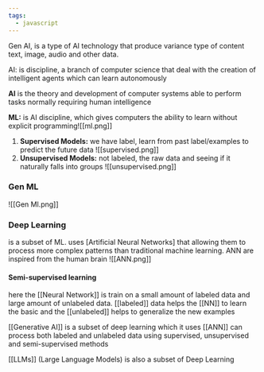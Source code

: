 ```yaml
---
tags:
  - javascript
---
```

Gen AI, is a type of AI technology that produce variance type of content text, image, audio and other data.

AI: is discipline, a branch of computer science that deal with the creation of intelligent agents which can learn autonomously

**AI** is the theory and development of computer systems able to perform tasks normally requiring human intelligence

**ML:** is AI discipline, which gives computers the ability to learn without explicit programming![[ml.png]]

1. **Supervised Models:** we have label, learn from past label/examples to predict the future data
![[supervised.png]]
3. **Unsupervised Models:** not labeled, the raw data and seeing if it naturally falls into groups
![[unsupervised.png]]
### Gen ML
![[Gen Ml.png]]

### Deep Learning

is a subset of ML. uses [Artificial Neural Networks] that allowing them to process more complex patterns than traditional machine learning. ANN are inspired from the human brain
![[ANN.png]]

#### Semi-supervised learning
here the [[Neural Network]] is train on a small amount of labeled data and large amount of unlabeled data. [[labeled]] data helps the [[NN]] to learn the basic and the [[unlabeled]] helps to generalize the new examples

[[Generative AI]] is a subset of deep learning which it uses [[ANN]] can process both labeled and unlabeled data using supervised, unsupervised and semi-supervised methods

[[LLMs]] (Large Language Models) is also a subset of Deep Learning